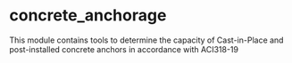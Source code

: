 # concrete_anchorage
This module contains tools to determine the capacity of Cast-in-Place and post-installed concrete anchors in accordance with ACI318-19
